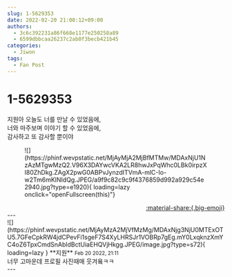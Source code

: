 ```yaml
---
slug: 1-5629353
date: 2022-02-20 21:08:12+09:00
authors:
  - 3c6c392231a86f668e1177e250258a89
  - 6599dbbcaa26237c2ab0f3becb421b45
categories:
  - Jiwon
tags:
  - Fan Post
---
```


# 1-5629353

<div class="post-container" markdown="1">
<div class="content-container md-sidebar__scrollwrap" markdown="1">

지원아 오늘도 너를 만날 수 있었음에,<br>너와 마주보며 이야기 할 수 있었음에,<br>감사하고 또 감사할 뿐이야
<figure markdown="1">
![](https://phinf.wevpstatic.net/MjAyMjA2MjBfMTMw/MDAxNjU1NzAzMTgwMzQ2.V96X3DAYwcVKA2LR8hwJxPqWhc0LBk0irpzXI80ZhDkg.ZAgX2pwG0ABPvJynzdITVmA-mlC-Io-w2Tm6mKlNIdQg.JPEG/a9f9c82c9c9f4376859d992a929c54e2940.jpg?type=e1920){ loading=lazy onclick="openFullscreen(this)"}
</figure>


</div>
</div>

<div style="text-align: right;" markdown="1">
<a href="https://weverse.io/fromis9/fanpost/1-5629353" style="text-align: right;">:material-share:{.big-emoji}</a>
</div>
---

<div class="comments-container md-sidebar__scrollwrap" markdown="1">
<div class="comment" markdown="1">
<div class='id-container' markdown="1">
![](https://phinf.wevpstatic.net/MjAyMzA2MjVfMzMg/MDAxNjg3NjU0MTExOTU5.7GFeCpkRW4jdCPevFi1sgeF7S4XyLHRSJr1VOBRp7gEg.mY0LxqknzXmYC4oZ6TpxCmdSnAbldBctUiaEHQVjHkgg.JPEG/image.jpg?type=s72){ loading=lazy }
**<span class="artist">지원</span>** <small>Feb 20 2022, 21:11</small><br>
</div>
<div class='comment-body' markdown="1">
너무 고마운데 프로필 사진때매 웃겨욬ㅋㅋ
</div>
</div>
</div>
---
